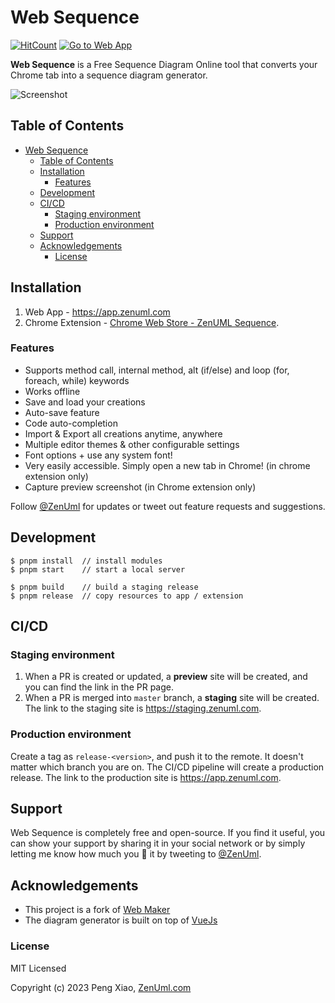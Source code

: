 # Web Sequence

[![HitCount](http://hits.dwyl.com/zenuml/web-sequence.svg?style=flat-square)](http://hits.dwyl.com/zenuml/web-sequence)
[![Go to Web App](https://img.shields.io/badge/go%20to-web%20app-brightgreen)](https://app.zenuml.com)

**Web Sequence** is a Free Sequence Diagram Online tool that converts your Chrome tab into a sequence diagram generator.

![Screenshot](/screenshots/ss1.png)

## Table of Contents

- [Web Sequence](#web-sequence)
  - [Table of Contents](#table-of-contents)
  - [Installation](#installation)
    - [Features](#features)
  - [Development](#development)
  - [CI/CD](#cicd)
    - [Staging environment](#staging-environment)
    - [Production environment](#production-environment)
  - [Support](#support)
  - [Acknowledgements](#acknowledgements)
    - [License](#license)

## Installation

1. Web App - https://app.zenuml.com
2. Chrome Extension - [Chrome Web Store - ZenUML Sequence](https://chrome.google.com/webstore/detail/web-sequence/kcpganeflmhffnlofpdmcjklmdpbbmef).

### Features

- Supports method call, internal method, alt (if/else) and loop (for, foreach, while) keywords
- Works offline
- Save and load your creations
- Auto-save feature
- Code auto-completion
- Import & Export all creations anytime, anywhere
- Multiple editor themes & other configurable settings
- Font options + use any system font!
- Very easily accessible. Simply open a new tab in Chrome! (in chrome extension only)
- Capture preview screenshot (in Chrome extension only)

Follow [@ZenUml](https://twitter.com/intent/follow?screen_name=ZenUml) for updates or tweet out feature requests and suggestions.

## Development

```
$ pnpm install  // install modules
$ pnpm start    // start a local server

$ pnpm build    // build a staging release
$ pnpm release  // copy resources to app / extension
```

## CI/CD

### Staging environment

1. When a PR is created or updated, a **preview** site will be created, and you can find the link in the PR page.
2. When a PR is merged into `master` branch, a **staging** site will be created. The link to the staging site is https://staging.zenuml.com.

### Production environment

Create a tag as `release-<version>`, and push it to the remote. It doesn't matter which branch you are on. The CI/CD
pipeline will create a production release. The link to the production site is https://app.zenuml.com.

## Support

Web Sequence is completely free and open-source. If you find it useful, you can show your support by sharing it in your
social network or by simply letting me know how much you 💖 it by tweeting to [@ZenUml](https://twitter.com/ZenUml).

## Acknowledgements

- This project is a fork of [Web Maker](https://github.com/chinchang/web-maker)
- The diagram generator is built on top of [VueJs](https://vuejs.org/)

### License

MIT Licensed

Copyright (c) 2023 Peng Xiao, [ZenUml.com](http://ZenUml.com)
